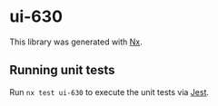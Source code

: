 # ui-630

This library was generated with [Nx](https://nx.dev).

## Running unit tests

Run `nx test ui-630` to execute the unit tests via [Jest](https://jestjs.io).
